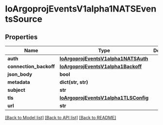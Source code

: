 # IoArgoprojEventsV1alpha1NATSEventsSource

## Properties
Name | Type | Description | Notes
------------ | ------------- | ------------- | -------------
**auth** | [**IoArgoprojEventsV1alpha1NATSAuth**](IoArgoprojEventsV1alpha1NATSAuth.md) |  | [optional] 
**connection_backoff** | [**IoArgoprojEventsV1alpha1Backoff**](IoArgoprojEventsV1alpha1Backoff.md) |  | [optional] 
**json_body** | **bool** |  | [optional] 
**metadata** | **dict(str, str)** |  | [optional] 
**subject** | **str** |  | [optional] 
**tls** | [**IoArgoprojEventsV1alpha1TLSConfig**](IoArgoprojEventsV1alpha1TLSConfig.md) |  | [optional] 
**url** | **str** |  | [optional] 

[[Back to Model list]](../README.md#documentation-for-models) [[Back to API list]](../README.md#documentation-for-api-endpoints) [[Back to README]](../README.md)



